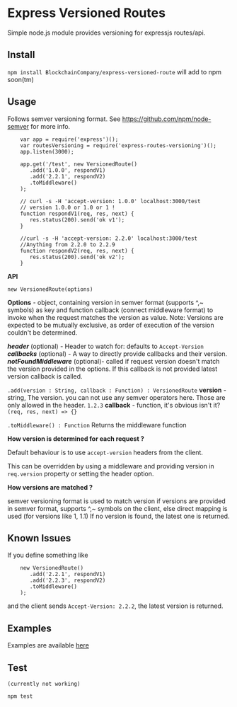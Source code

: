 # Express Versioned Routes

Simple node.js module provides versioning for expressjs routes/api.

## Install
`npm install BlockchainCompany/express-versioned-route`
will add to npm soon(tm)

## Usage

Follows semver versioning format. See https://github.com/npm/node-semver for more info.

```
    var app = require('express')();
    var routesVersioning = require('express-routes-versioning')();
    app.listen(3000);

    app.get('/test', new VersionedRoute()
       .add('1.0.0', respondV1)
       .add('2.2.1', respondV2)
       .toMiddleware()
    );

    // curl -s -H 'accept-version: 1.0.0' localhost:3000/test
    // version 1.0.0 or 1.0 or 1 !
    function respondV1(req, res, next) {
       res.status(200).send('ok v1');
    }

    //curl -s -H 'accept-version: 2.2.0' localhost:3000/test
    //Anything from 2.2.0 to 2.2.9
    function respondV2(req, res, next) {
       res.status(200).send('ok v2');
    }
```

**API**

`new VersionedRoute(options)`

**Options** - object, containing version in semver format (supports ^,~ symbols) as key and function callback (connect middleware format) to invoke when the request matches the version as value. Note: Versions are expected to be mutually exclusive, as order of execution of the version couldn't be determined.

***header*** (optional) - Header to watch for: defaults to `Accept-Version`
***callbacks*** (optional) - A way to directly provide callbacks and their version.
***notFoundMiddleware*** (optional)- called if request version doesn't match the version provided in the options. If this callback is not provided latest version callback is called.

`.add(version : String, callback : Function) : VersionedRoute`
**version** - string, The version. you can not use any semver operators here. Those are only allowed in the header. `1.2.3`
**callback** - function, it's obvious isn't it? `(req, res, next) => {}`

`.toMiddleware() : Function`
Returns the middleware function


**How version is determined for each request ?**

Default behaviour is to use `accept-version` headers from the client.

This can be overridden by using a middleware and providing version in `req.version` property or setting the header option.

**How versions are matched ?**

semver versioning format is used to match version if versions are provided in semver format, supports ^,~ symbols on the client, else direct mapping is used (for versions like 1, 1.1)
If no version is found, the latest one is returned.

## Known Issues

If you define something like
```
    new VersionedRoute()
       .add('2.2.1', respondV1)
       .add('2.2.3', respondV2)
       .toMiddleware()
    );
```
and the client sends `Accept-Version: 2.2.2`, the latest version is returned.


## Examples

Examples are available [here](https://github.com/BlockChainCompany/express-versioned-route/tree/master/examples)

## Test
    (currently not working)
`npm test`

